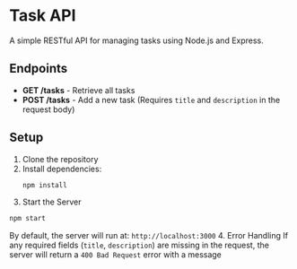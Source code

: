 # Task API

A simple RESTful API for managing tasks using Node.js and Express.

## Endpoints

- **GET /tasks** - Retrieve all tasks
- **POST /tasks** - Add a new task (Requires `title` and `description` in the request body)

## Setup

1. Clone the repository
2. Install dependencies:
   ```sh
   npm install
3. Start the Server
```sh
npm start
```
By default, the server will run at:
`http://localhost:3000`
4. Error Handling
If any required fields (`title`, `description`) are missing in the request, the server will return a `400 Bad Request` error with a message